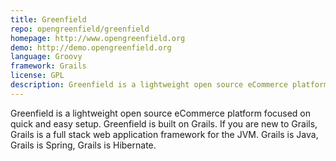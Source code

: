 ```yaml
---
title: Greenfield
repo: opengreenfield/greenfield
homepage: http://www.opengreenfield.org
demo: http://demo.opengreenfield.org
language: Groovy
framework: Grails
license: GPL
description: Greenfield is a lightweight open source eCommerce platform focused on quick and easy setup.
---
```


Greenfield is a lightweight open source eCommerce platform focused on quick and easy setup. Greenfield is built on Grails. If you are new to Grails, Grails is a full stack web application framework for the JVM. Grails is Java, Grails is Spring, Grails is Hibernate.
